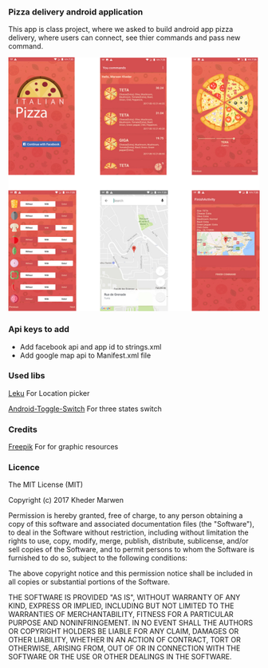 ### Pizza delivery android application

This app is class project, where we asked to build android app pizza delivery, where users can connect, see thier commands and pass new command.

![screenshot](screenshot.jpg)

###  Api keys to add

- Add facebook api and app id to strings.xml
- Add google map api to Manifest.xml file

### Used libs

[Leku](https://github.com/SchibstedSpain/Leku) For Location picker

[Android-Toggle-Switch](https://github.com/BelkaLab/Android-Toggle-Switch) For three states switch
### Credits
[Freepik](http://www.freepik.com) For for graphic resources  

### Licence
The MIT License (MIT)

Copyright (c) 2017 Kheder Marwen

Permission is hereby granted, free of charge, to any person obtaining a copy
of this software and associated documentation files (the "Software"), to deal
in the Software without restriction, including without limitation the rights
to use, copy, modify, merge, publish, distribute, sublicense, and/or sell
copies of the Software, and to permit persons to whom the Software is
furnished to do so, subject to the following conditions:

The above copyright notice and this permission notice shall be included in
all copies or substantial portions of the Software.

THE SOFTWARE IS PROVIDED "AS IS", WITHOUT WARRANTY OF ANY KIND, EXPRESS OR
IMPLIED, INCLUDING BUT NOT LIMITED TO THE WARRANTIES OF MERCHANTABILITY,
FITNESS FOR A PARTICULAR PURPOSE AND NONINFRINGEMENT. IN NO EVENT SHALL THE
AUTHORS OR COPYRIGHT HOLDERS BE LIABLE FOR ANY CLAIM, DAMAGES OR OTHER
LIABILITY, WHETHER IN AN ACTION OF CONTRACT, TORT OR OTHERWISE, ARISING FROM,
OUT OF OR IN CONNECTION WITH THE SOFTWARE OR THE USE OR OTHER DEALINGS IN
THE SOFTWARE.
